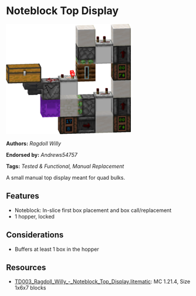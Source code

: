 # Noteblock Top Display
<img alt="Ragdoll_Willy_-_Noteblock_Top_Display.png" src="images/Ragdoll_Willy_-_Noteblock_Top_Display.png?raw=1" height="300px">

**Authors:** *Ragdoll Willy*

**Endorsed by:** *Andrews54757*

**Tags:** *Tested & Functional, Manual Replacement*

A small manual top display meant for quad bulks.

## Features
- Noteblock: In-slice first box placement and box call/replacement
- 1 hopper, locked

## Considerations
- Buffers at least 1 box in the hopper

## Resources
- [TD003_Ragdoll_Willy_-_Noteblock_Top_Display.litematic](attachments/TD003_Ragdoll_Willy_-_Noteblock_Top_Display.litematic): MC 1.21.4, Size 1x6x7 blocks
